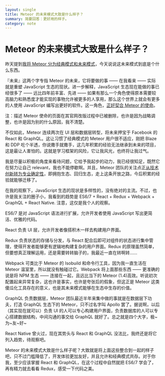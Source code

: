 ```yaml
---
layout: single
title: Meteor 的未来模式大致是什么样子？
summary: 简要回答：更好用的样子。
category: note
---
```


# Meteor 的未来模式大致是什么样子？

昨天提到[我将 Meteor 分为经典模式和未来模式](/note/should-I-learn-meteor.html)，今天说说这未来模式到底是个什么东西。

『未来』这两个字专指 Meteor 的未来，它将要做的事 —— 在我看来 —— 实际就是重塑 JavaScript 生态的现状。进一步解释，JavaScript 生态现在能做的事已经很多了 —— 远比四年前丰富、先进 —— 如果有那么一个角色使得原本需要较高脑力和熟悉度才能实现的事物允许被更多的人享用，那么这个世界上就会有更多的人使用 JavaScript 编写出更好的软件。这一角色，[正好契合 Meteor 的使命](/note/the-meteor-mission.html)。

注：描述 Meteor 使命的页面在其官网改版过程中已被删除，也许是因为战略调整，也许是因为别的什么原因，我不清楚。

不仅如此，Meteor 连续两次在 UI 层和数据层转型，将未来押宝于 Facebook 的 React 和 GraphQL。这让习惯了经典模式的 Meteor 用户很不适应，刚把 Blaze 和 DDP 吃个半透，你说撒手就撒手，这几年积累的经验无法继承到未来的项目，这是最让人害怕的。这就是学习框架的风险，它让我风光，也终将让我过气。

我是尽量以积极的角度来看待问题，它给予我起步的动力，我已经很知足，既然它在努力让自己 relevant，我也不能停歇啊。并且，Meteor 团队的关注点正[从技术创新转为专业确定性](/note/meteor-open-road.html)，即拥抱生态、回归生态，走上这条开放之路，今后积累的经验就能够迁移了。

在我的观察下，JavaScript 生态的现状是多样性的，没有绝对的主流。不过，也许是我关注的圈子小，我看到的趋势是 ES6/7 + React + Redux + Webpack + GraphQL + React Native. 注意，这仅是我个人的观察。

ES6/7 是对 JavaScript 语法进行扩展，允许开发者使用 JavaScript 写出更简洁、优雅的代码。

React 负责 UI 层，允许开发者像搭积木一样去构建用户界面。

Redux 负责状态的存储与分发，与 React 配合后即可对组件的状态进行集中管理，使得开发者能够更有逻辑地构建复杂的用户界面。Redux 的原理虽然简单，但要想真正理解运用，还是需要转转脑子的，我最近一直在转啊转……

Webpack 可类比于 Meteor 的 Isobuild 和命令行工具，因为我一直生活在 Meteor 温室里，所以就没有触碰过它。Webpack 将上面那些东西 —— 更准确的说是将 NPM 生态 —— 连接在一起，且远比当下的 Meteor (1.4)高效。听说初次配置起来异常复杂，这也许是事实，也许是夸张后的假象，但这正是 Meteor 这类傻瓜化工具存在的意义，也是其未来模式能够在生态中生存的价值。

GraphQL 负责数据层，Meteor 团队最近半年来集中做的事就是在数据层下功夫，打造 GraphQL 生态下的 Meteor，只不过名字叫 Apollo 罢了。据说啊，以后（其实现在就可以）负责 UI 的人可以专心构建用户界面，负责数据库的人可以专心搭建数据结构，中间沟通的事交给 GraphQL 就好了。总之就是四个大字，极~为~友~好~

React Native 曾火过，现在其势头与 React 和 GraphQL 没法比，我终还是将它列入趋势，待观察吧。

Meteor 的未来模式大致是什么样子呢？大致就是将上面这些整合到一起的样子吧，只不过门槛降低了，开发体验更加友好，并且允许和经典模式共存。对于你我，至少应该掌握 React 和 GraphQL，在这个过程中自然就把 ES6/7 学会了，再有精力就去看看 Redux，感受一下代码之美。
